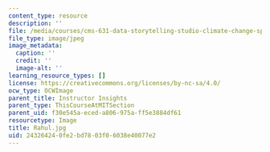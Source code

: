 ```yaml
---
content_type: resource
description: ''
file: /media/courses/cms-631-data-storytelling-studio-climate-change-spring-2017/243264240fe2bd7803f06038e40077e2_Rahul.jpg
file_type: image/jpeg
image_metadata:
  caption: ''
  credit: ''
  image-alt: ''
learning_resource_types: []
license: https://creativecommons.org/licenses/by-nc-sa/4.0/
ocw_type: OCWImage
parent_title: Instructor Insights
parent_type: ThisCourseAtMITSection
parent_uid: f30e545a-eced-a806-975a-ff5e3884df61
resourcetype: Image
title: Rahul.jpg
uid: 24326424-0fe2-bd78-03f0-6038e40077e2
---
```


